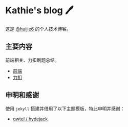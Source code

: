 # Kathie's blog 🖊️

这是 [@huijie6](https://huijie6.github.io/LeetBook) 的个人技术博客。

## 主要内容

前端相关、力扣刷题总结。

- [前端](https://huijie6.github.io/LeetBook/tag/front-end/)
- [力扣](https://huijie6.github.io/LeetBook/tag/leetcode/)

## 申明和感谢

使用 `jekyll` 搭建并借用了以下主题模板，特此申明并感谢：

- [qwtel / hydejack](https://github.com/qwtel/hydejack/)
